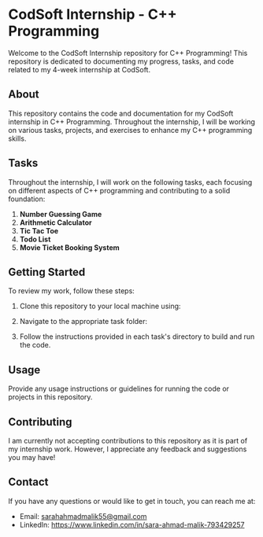 # CodSoft Internship - C++ Programming

Welcome to the CodSoft Internship repository for C++ Programming! This repository is dedicated to documenting my progress, tasks, and code related to my 4-week internship at CodSoft. 

## About

This repository contains the code and documentation for my CodSoft internship in C++ Programming. Throughout the internship, I will be working on various tasks, projects, and exercises to enhance my C++ programming skills.

## Tasks

Throughout the internship, I will work on the following tasks, each focusing on different aspects of C++ programming and contributing to a solid foundation:

1. **Number Guessing Game**
2. **Arithmetic Calculator**
3. **Tic Tac Toe**
4. **Todo List**
5. **Movie Ticket Booking System**

## Getting Started

To review my work, follow these steps:

1. Clone this repository to your local machine using:

2. Navigate to the appropriate task folder:

3. Follow the instructions provided in each task's directory to build and run the code.

## Usage

Provide any usage instructions or guidelines for running the code or projects in this repository.

## Contributing

I am currently not accepting contributions to this repository as it is part of my internship work. However, I appreciate any feedback and suggestions you may have!

## Contact

If you have any questions or would like to get in touch, you can reach me at:

- Email: sarahahmadmalik55@gmail.com
- LinkedIn: https://www.linkedin.com/in/sara-ahmad-malik-793429257


